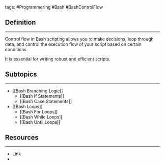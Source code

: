tags: #Programmering #Bash #BashControlFlow

## Definition 
---
Control flow in Bash scripting allows you to make decisions, loop through data, and control the execution flow of your script based on certain conditions. 

It is essential for writing robust and efficient scripts. 
## Subtopics
---
- [[Bash Branching Logic]]
	- [[Bash If Statements]]
	- [[Bash Case Statements]]
- [[Bash Loops]]
    - [[Bash For Loops]]
    - [[Bash While Loops]]
    - [[Bash Until Loops]]

## Resources
---
- Link
- 